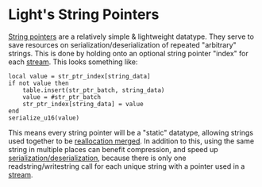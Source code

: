 # Light's String Pointers

[String pointers](../../api/constants/datatypes/generics/strptr.md) are a relatively simple & lightweight datatype. They
serve to save resources on serialization/deserialization of repeated "arbitrary" strings. This is done by holding onto
an optional string pointer "index" for each [stream](./dynamic_streams.md). This looks something like:

```luau title="serialize strptr"
local value = str_ptr_index[string_data]
if not value then
    table.insert(str_ptr_batch, string_data)
    value = #str_ptr_batch
    str_ptr_index[string_data] = value
end
serialize_u16(value)
```

This means every string pointer will be a "static" datatype, allowing strings used together to be
[reallocation merged](./holy/reallocation_merging.md). In addition to this, using the same string in multiple places can
benefit compression, and speed up [serialization/deserialization](./holy/index.md), because there is only one
readstring/writestring call for each unique string with a pointer used in a [stream](./dynamic_streams.md).
